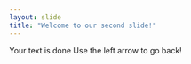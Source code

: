 ```yaml
---
layout: slide
title: "Welcome to our second slide!"
---
```

Your text is done
Use the left arrow to go back!
